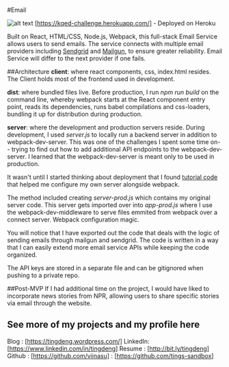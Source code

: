 #Email 

![alt text](./screenshot)
[https://kqed-challenge.herokuapp.com/] - Deployed on Heroku

Built on React, HTML/CSS, Node.js, Webpack, this full-stack Email Service allows users to send emails. The service connects with multiple email providers including [Sendgrid](https://sendgrid.com/user/signup) and [Mailgun](http://www.mailgun.com), to ensure greater reliability. Email Service will differ to the next provider if one fails. 

##Architecture
**client**: where react components, css, index.html resides. The Client holds most of the frontend used in development.

**dist**: where bundled files live. Before production, I run *npm run build* on the command line, whereby webpack starts at the React component entry point, reads its dependencies, runs babel compilations and css-loaders, bundling it up for distribution during production.

**server**: where the development and production servers reside. During development, I used *server.js* to locally run a backend server in addition to webpack-dev-server. This was one of the challenges I spent some time on-- trying to find out how to add additional API endpoints to the webpack-dev-server. I learned that the webpack-dev-server is meant only to be used in production. 

It wasn't until I started thinking about deployment that I found [tutorial code](http://ditrospecta.com/javascript/react/es6/webpack/heroku/2015/08/08/deploying-react-webpack-heroku.html) that helped me configure my own server alongside webpack. 

The method included creating *server-prod.js* which contains my original server code. This server gets imported over into *app-prod.js* where I use the webpack-dev-middleware to serve files emmited from webpack over a connect server. Webpack configuration magic. 

You will notice that I have exported out the code that deals with the logic of sending emails through mailgun and sendgrid. The code is written in a way that I can easily extend more email service APIs while keeping the code organized. 

The API keys are stored in a separate file and can be gitignored when pushing to a private repo.

##Post-MVP 
If I had additional time on the project, I would have liked to incorporate news stories from NPR, allowing users to share specific stories via email through the website. 


## See more of my projects and my profile here
Blog    : [https://tingdeng.wordpress.com/]
LinkedIn: [https://www.linkedin.com/in/tingdeng]
Resume  : [http://bit.ly/tingdeng]
Github  : [https://github.com/viinasu]
        : [https://github.com/tings-sandbox] 


